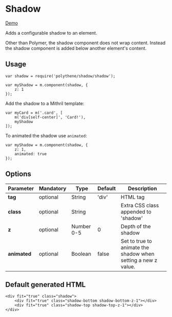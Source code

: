 # Shadow

<a class="btn-demo" href="http://arthurclemens.github.io/Polythene-Examples/shadow.html">Demo</a>

Adds a configurable shadow to an element.

Other than Polymer, the shadow component does not wrap content. Instead the shadow component is added below another element's content.


## Usage

	var shadow = require('polythene/shadow/shadow');

	var myShadow = m.component(shadow, {
		z: 1
	});

Add the shadow to a Mithril template:

	var myCard = m('.card', [
        m('div[self-center]', 'Card!'),
        myShadow
    ]);


To animated the shadow use `animated`:

	var myShadow = m.component(shadow, {
		z: 1,
		animated: true
	});


## Options

| **Parameter** |  **Mandatory** | **Type** | **Default** | **Description** |
| ------------- | -------------- | -------- | ----------- | --------------- |
| **tag** | optional | String | 'div' | HTML tag |
| **class** | optional | String |  | Extra CSS class appended to 'shadow' |
| **z** | optional | Number 0-5 | 0 | Depth of the shadow |
| **animated** | optional | Boolean | false | Set to true to animate the shadow when setting a new z value. |


## Default generated HTML

	<div fit="true" class="shadow">
		<div fit="true" class="shadow-bottom shadow-bottom-z-1"></div>
		<div fit="true" class="shadow-top shadow-top-z-1"></div>
	</div>


